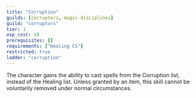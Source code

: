 ```yaml
---
title: "Corruption"
guilds: [corruptors, magic-disciplines]
guild: "corruptors"
tier: 1
osp_cost: 10
prerequisites: []
requirements: ["Healing CS"]
restricted: true
ladder: "corruption"
---
```

The character gains the ability to cast spells from the Corruption list, instead of the Healing list. Unless granted by an item, this skill cannot be voluntarily removed under normal circumstances.